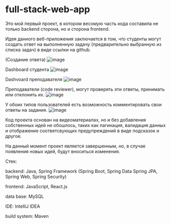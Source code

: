 # full-stack-web-app
Это мой первый проект, в котором весомую часть кода составила не только backend сторона, но и сторона frontend.

Идея данного веб-приложения заключается в том, что студенты могут создать ответ на выполненную задачу (предварительно выбранную из списка задач) в виде ссылки на github.

(Создание ответа)
![image](https://github.com/DmitryKotx/full-stack-web-app/assets/109358996/1df5dac2-44a5-4669-b524-b2b64297881d)

Dashboard студента
![image](https://github.com/DmitryKotx/full-stack-web-app/assets/109358996/e05d415a-e328-4512-a2ce-28c40600aa5b)

Dashvoard преподавателя
![image](https://github.com/DmitryKotx/full-stack-web-app/assets/109358996/5353b997-5007-4430-86b7-102df29cf020)


Преподаватели (code reviewer), могут проверять эти ответы, принимать или отклонить их.
![image](https://github.com/DmitryKotx/full-stack-web-app/assets/109358996/6a19c62e-dfd2-4f9c-8528-aeaa569f8d0b)

У обоих типов пользователей есть возможность комментировать свои ответы на задания.
![image](https://github.com/DmitryKotx/full-stack-web-app/assets/109358996/b33b88d0-66c7-45ba-b43e-d0743b906368)


Код проекта основан на видеоматериалах, но и без добавления собственных идей не обошлось, таких как пагинация,
валидация данных и отображение соответсвующих предупреждений в виде подсказок и другое.

На данный момент проект является завершенным, но, в случае появления новых идей, будут вноситься изменения.

Стек:

backend: Java, Spring Framework (Spring Boot, Spring Data Spring JPA, Spring Web, Spring Security)

frontend: JavaScript, React.js

data base: MySQL

IDE: IntelliJ IDEA

build system: Maven

